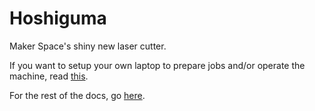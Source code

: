 # Hoshiguma

Maker Space's shiny new laser cutter.

If you want to setup your own laptop to prepare jobs and/or operate the machine, read [this](./docs/setting_up_lightburn_on_your_own_laptop.md).

For the rest of the docs, go [here](./docs/).
